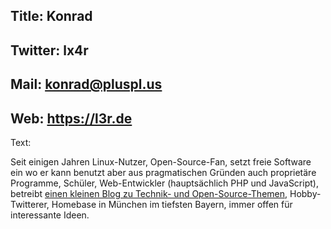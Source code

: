 Title: Konrad
----
Twitter: lx4r
----
Mail: konrad@pluspl.us
----
Web: https://l3r.de
----
Text:

Seit einigen Jahren Linux-Nutzer, Open-Source-Fan, setzt freie Software
ein wo er kann benutzt aber aus pragmatischen Gründen auch proprietäre
Programme, Schüler, Web-Entwickler (hauptsächlich PHP und JavaScript),
betreibt [einen kleinen Blog zu Technik- und Open-Source-Themen](http://blog.l3r.de), Hobby-Twitterer, Homebase in München im tiefsten Bayern, immer offen für
interessante Ideen.